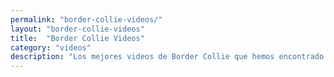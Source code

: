 ```yaml
---
permalink: "border-collie-videos/"
layout: "border-collie-videos"
title:  "Border Collie Videos"
category: "videos"
description: "Los mejores videos de Border Collie que hemos encontrado en la red"
---
```

